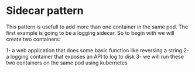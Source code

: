 # Sidecar pattern
This pattern is usefull to add more than one container in the same pod.
The first example is going to be a logging sidecar.
So to begin with we will create two containers:

1- a web application that does some basic function like reversing a string
2- a logging container that exposes an API to log to disk
3- we will run these two containers on the same pod using kubernetes